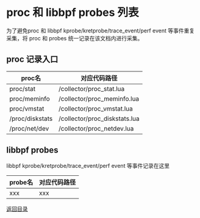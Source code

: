 # proc 和 libbpf probes 列表

为了避免proc 和 libbpf kprobe/kretprobe/trace\_event/perf event 等事件重复采集，将 proc 和 probes 统一记录在该文档内进行采集。

## proc 记录入口

| proc名 | 对应代码路径 |
| ----- | --------- |
| proc/stat | /collector/proc\_stat.lua |
| proc/meminfo | /collector/proc\_meminfo.lua |
| proc/vmstat | /collector/proc\_vmstat.lua |
| /proc/diskstats | /collector/proc\_diskstats.lua |
| /proc/net/dev | /collector/proc\_netdev.lua |

## libbpf probes

libbpf kprobe/kretprobe/trace\_event/perf event 等事件记录在这里

| probe名 | 对应代码路径 |
| ----- | --------- |
|  xxx | xxx |

[返回目录](/guide)
